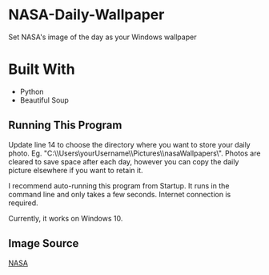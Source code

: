 # NASA-Daily-Wallpaper
Set NASA's image of the day as your Windows wallpaper

# Built With
- Python
- Beautiful Soup

## Running This Program
Update line 14 to choose the directory where you want to store your daily photo. Eg. "C:\\\Users\\yourUsername\\\Pictures\\\nasaWallpapers\\\". Photos are cleared to save space after each day, however you can copy the daily picture elsewhere if you want to retain it.

I recommend auto-running this program from Startup. It runs in the command line and only takes a few seconds. Internet connection is required.

Currently, it works on Windows 10.

## Image Source
[NASA](https://apod.nasa.gov/apod/)

